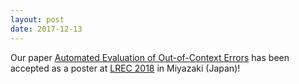 ```yaml
---
layout: post
date: 2017-12-13
---
```


Our paper [Automated Evaluation of Out-of-Context Errors](http://www.lrec-conf.org/proceedings/lrec2018/pdf/689.pdf) has been accepted as a poster at [LREC 2018](http://lrec2018.lrec-conf.org/en/) in Miyazaki (Japan)!
